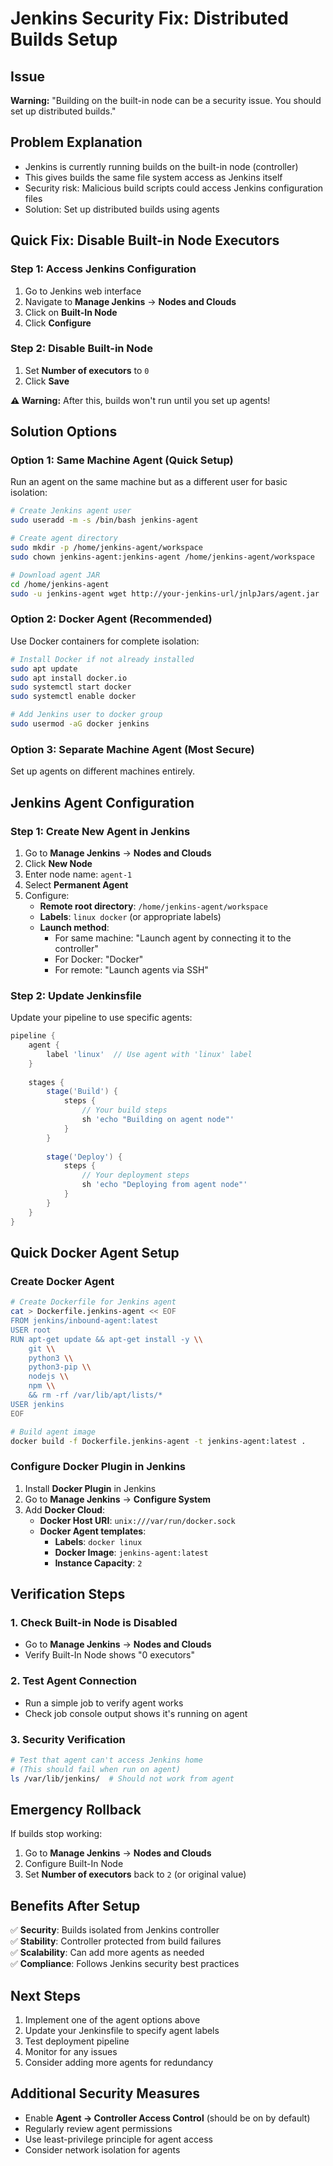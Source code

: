 # Jenkins Security Fix: Distributed Builds Setup

## Issue
**Warning:** "Building on the built-in node can be a security issue. You should set up distributed builds."

## Problem Explanation
- Jenkins is currently running builds on the built-in node (controller)
- This gives builds the same file system access as Jenkins itself
- Security risk: Malicious build scripts could access Jenkins configuration files
- Solution: Set up distributed builds using agents

## Quick Fix: Disable Built-in Node Executors

### Step 1: Access Jenkins Configuration
1. Go to Jenkins web interface
2. Navigate to **Manage Jenkins** → **Nodes and Clouds**
3. Click on **Built-In Node**
4. Click **Configure**

### Step 2: Disable Built-in Node
1. Set **Number of executors** to `0`
2. Click **Save**

**⚠️ Warning:** After this, builds won't run until you set up agents!

## Solution Options

### Option 1: Same Machine Agent (Quick Setup)
Run an agent on the same machine but as a different user for basic isolation:

```bash
# Create Jenkins agent user
sudo useradd -m -s /bin/bash jenkins-agent

# Create agent directory
sudo mkdir -p /home/jenkins-agent/workspace
sudo chown jenkins-agent:jenkins-agent /home/jenkins-agent/workspace

# Download agent JAR
cd /home/jenkins-agent
sudo -u jenkins-agent wget http://your-jenkins-url/jnlpJars/agent.jar
```

### Option 2: Docker Agent (Recommended)
Use Docker containers for complete isolation:

```bash
# Install Docker if not already installed
sudo apt update
sudo apt install docker.io
sudo systemctl start docker
sudo systemctl enable docker

# Add Jenkins user to docker group
sudo usermod -aG docker jenkins
```

### Option 3: Separate Machine Agent (Most Secure)
Set up agents on different machines entirely.

## Jenkins Agent Configuration

### Step 1: Create New Agent in Jenkins
1. Go to **Manage Jenkins** → **Nodes and Clouds**
2. Click **New Node**
3. Enter node name: `agent-1`
4. Select **Permanent Agent**
5. Configure:
   - **Remote root directory**: `/home/jenkins-agent/workspace`
   - **Labels**: `linux docker` (or appropriate labels)
   - **Launch method**: 
     - For same machine: "Launch agent by connecting it to the controller"
     - For Docker: "Docker"
     - For remote: "Launch agents via SSH"

### Step 2: Update Jenkinsfile
Update your pipeline to use specific agents:

```groovy
pipeline {
    agent {
        label 'linux'  // Use agent with 'linux' label
    }
    
    stages {
        stage('Build') {
            steps {
                // Your build steps
                sh 'echo "Building on agent node"'
            }
        }
        
        stage('Deploy') {
            steps {
                // Your deployment steps
                sh 'echo "Deploying from agent node"'
            }
        }
    }
}
```

## Quick Docker Agent Setup

### Create Docker Agent
```bash
# Create Dockerfile for Jenkins agent
cat > Dockerfile.jenkins-agent << EOF
FROM jenkins/inbound-agent:latest
USER root
RUN apt-get update && apt-get install -y \\
    git \\
    python3 \\
    python3-pip \\
    nodejs \\
    npm \\
    && rm -rf /var/lib/apt/lists/*
USER jenkins
EOF

# Build agent image
docker build -f Dockerfile.jenkins-agent -t jenkins-agent:latest .
```

### Configure Docker Plugin in Jenkins
1. Install **Docker Plugin** in Jenkins
2. Go to **Manage Jenkins** → **Configure System**
3. Add **Docker Cloud**:
   - **Docker Host URI**: `unix:///var/run/docker.sock`
   - **Docker Agent templates**:
     - **Labels**: `docker linux`
     - **Docker Image**: `jenkins-agent:latest`
     - **Instance Capacity**: `2`

## Verification Steps

### 1. Check Built-in Node is Disabled
- Go to **Manage Jenkins** → **Nodes and Clouds**
- Verify Built-In Node shows "0 executors"

### 2. Test Agent Connection
- Run a simple job to verify agent works
- Check job console output shows it's running on agent

### 3. Security Verification
```bash
# Test that agent can't access Jenkins home
# (This should fail when run on agent)
ls /var/lib/jenkins/  # Should not work from agent
```

## Emergency Rollback
If builds stop working:
1. Go to **Manage Jenkins** → **Nodes and Clouds**
2. Configure Built-In Node
3. Set **Number of executors** back to `2` (or original value)

## Benefits After Setup
✅ **Security**: Builds isolated from Jenkins controller  
✅ **Stability**: Controller protected from build failures  
✅ **Scalability**: Can add more agents as needed  
✅ **Compliance**: Follows Jenkins security best practices  

## Next Steps
1. Implement one of the agent options above
2. Update your Jenkinsfile to specify agent labels
3. Test deployment pipeline
4. Monitor for any issues
5. Consider adding more agents for redundancy

## Additional Security Measures
- Enable **Agent → Controller Access Control** (should be on by default)
- Regularly review agent permissions
- Use least-privilege principle for agent access
- Consider network isolation for agents
